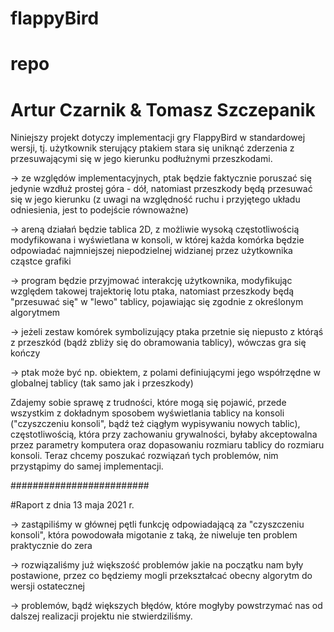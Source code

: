 # flappyBird
# repo
# Artur Czarnik & Tomasz Szczepanik

Niniejszy projekt dotyczy implementacji gry FlappyBird w standardowej wersji, tj. użytkownik sterujący ptakiem stara się uniknąć zderzenia z przesuwającymi się w jego kierunku podłużnymi przeszkodami.

-> ze względów implementacyjnych, ptak będzie faktycznie poruszać się jedynie wzdłuż prostej góra - dół, natomiast przeszkody będą przesuwać się w jego kierunku (z uwagi na względność ruchu i przyjętego układu odniesienia, jest to podejście równoważne)

-> areną działań będzie tablica 2D, z możliwie wysoką częstotliwością modyfikowana i wyświetlana w konsoli, w której każda komórka będzie odpowiadać najmniejszej niepodzielnej widzianej przez użytkownika cząstce grafiki

-> program będzie przyjmować interakcję użytkownika, modyfikując względem takowej trajektorię lotu ptaka, natomiast przeszkody będą "przesuwać się" w "lewo" tablicy, pojawiając się zgodnie z określonym algorytmem

-> jeżeli zestaw komórek symbolizujący ptaka przetnie się niepusto z którąś z przeszkód (bądź zbliży się do obramowania tablicy), wówczas gra się kończy

-> ptak może być np. obiektem, z polami definiującymi jego współrzędne w globalnej tablicy (tak samo jak i przeszkody)

Zdajemy sobie sprawę z trudności, które mogą się pojawić, przede wszystkim z dokładnym sposobem wyświetlania tablicy na konsoli ("czyszczeniu konsoli", bądź też ciągłym wypisywaniu nowych tablic), częstotliwością, która przy zachowaniu grywalności, byłaby akceptowalna przez parametry komputera oraz dopasowaniu rozmiaru tablicy do rozmiaru konsoli. Teraz chcemy poszukać rozwiązań tych problemów, nim przystąpimy do samej implementacji.

#########################

#Raport z dnia 13 maja 2021 r.

-> zastąpiliśmy w głównej pętli funkcję odpowiadającą za "czyszczeniu konsoli", która powodowała migotanie z taką, że niweluje ten problem praktycznie do zera

-> rozwiązaliśmy już większość problemów jakie na początku nam były postawione, przez co będziemy mogli przekształcać obecny algorytm do wersji ostatecznej

-> problemów, bądź większych błędów, które mogłyby powstrzymać nas od dalszej realizacji projektu nie stwierdziliśmy. 
